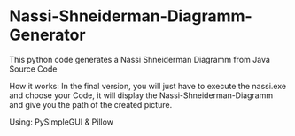 # Nassi-Shneiderman-Diagramm-Generator
This python code generates a Nassi Shneiderman Diagramm from Java Source Code


How it works:
In the final version, you will just have to execute the nassi.exe and choose your Code, it will display the Nassi-Shneiderman-Diagramm and give you the path of the created picture.

Using:
PySimpleGUI &
Pillow